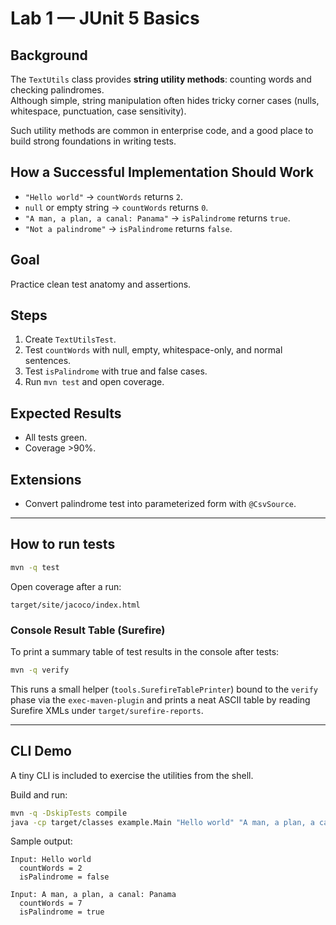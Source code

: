 # Lab 1 — JUnit 5 Basics

## Background
The `TextUtils` class provides **string utility methods**: counting words and checking palindromes.  
Although simple, string manipulation often hides tricky corner cases (nulls, whitespace, punctuation, case sensitivity).  

Such utility methods are common in enterprise code, and a good place to build strong foundations in writing tests.  

## How a Successful Implementation Should Work
- `"Hello world"` → `countWords` returns `2`.  
- `null` or empty string → `countWords` returns `0`.  
- `"A man, a plan, a canal: Panama"` → `isPalindrome` returns `true`.  
- `"Not a palindrome"` → `isPalindrome` returns `false`.  

## Goal
Practice clean test anatomy and assertions.  

## Steps
1. Create `TextUtilsTest`.  
2. Test `countWords` with null, empty, whitespace-only, and normal sentences.  
3. Test `isPalindrome` with true and false cases.  
4. Run `mvn test` and open coverage.  

## Expected Results
- All tests green.  
- Coverage >90%.  

## Extensions
- Convert palindrome test into parameterized form with `@CsvSource`.  

---

## How to run tests
```bash
mvn -q test
```

Open coverage after a run:
```
target/site/jacoco/index.html
```

### Console Result Table (Surefire)
To print a summary table of test results in the console after tests:
```bash
mvn -q verify
```
This runs a small helper (`tools.SurefireTablePrinter`) bound to the `verify` phase via the `exec-maven-plugin` and prints a neat ASCII table by reading Surefire XMLs under `target/surefire-reports`.

---

## CLI Demo
A tiny CLI is included to exercise the utilities from the shell.

Build and run:
```bash
mvn -q -DskipTests compile
java -cp target/classes example.Main "Hello world" "A man, a plan, a canal: Panama"
```

Sample output:
```
Input: Hello world
  countWords = 2
  isPalindrome = false

Input: A man, a plan, a canal: Panama
  countWords = 7
  isPalindrome = true
```

